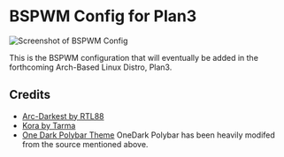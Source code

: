 # BSPWM Config for Plan3
![Screenshot of BSPWM Config](plan3-bspwm.png)

This is the BSPWM configuration that will eventually be added in the forthcoming Arch-Based Linux Distro, Plan3.
## Credits
- [Arc-Darkest by RTL88](https://www.pling.com/p/1319961/)
- [Kora by Tarma](https://www.pling.com/p/1256209/)
- [One Dark Polybar Theme](https://github.com/Murzchnvok/polybar-collection)
OneDark Polybar has been heavily modifed from the source mentioned above.
